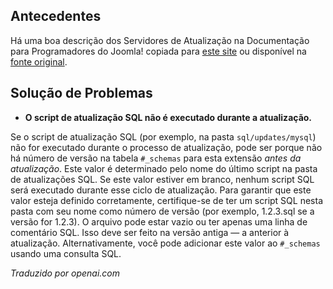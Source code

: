 <!-- Filename: Deploying_an_Update_Server / Display title: Atualizar Servidores -->

## Antecedentes

Há uma boa descrição dos Servidores de Atualização na Documentação para Programadores do Joomla! copiada para [este site](jdocmanual?article=docus/install-update/update-server) ou disponível na [fonte original](https://manual.joomla.org/docs/building-extensions/install-update/update-server/).

## Solução de Problemas

- **O script de atualização SQL não é executado durante a atualização.**

Se o script de atualização SQL (por exemplo, na pasta `sql/updates/mysql`) não for executado durante o processo de atualização, pode ser porque não há número de versão na tabela `#_schemas` para esta extensão *antes da atualização*. Este valor é determinado pelo nome do último script na pasta de atualizações SQL. Se este valor estiver em branco, nenhum script SQL será executado durante esse ciclo de atualização. Para garantir que este valor esteja definido corretamente, certifique-se de ter um script SQL nesta pasta com seu nome como número de versão (por exemplo, 1.2.3.sql se a versão for 1.2.3). O arquivo pode estar vazio ou ter apenas uma linha de comentário SQL. Isso deve ser feito na versão antiga — a anterior à atualização. Alternativamente, você pode adicionar este valor ao `#_schemas` usando uma consulta SQL.

*Traduzido por openai.com*

